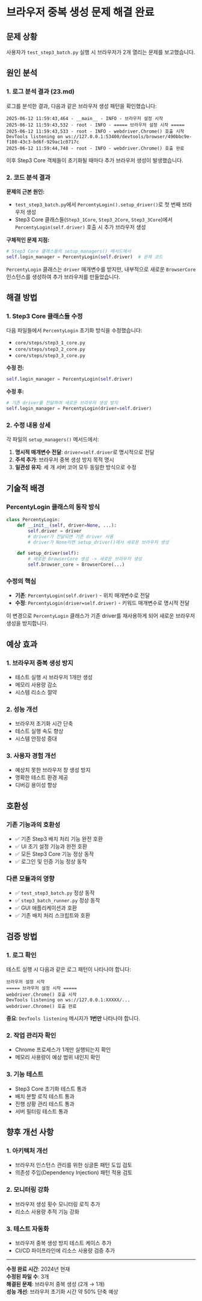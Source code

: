 # 브라우저 중복 생성 문제 해결 완료

## 문제 상황

사용자가 `test_step3_batch.py` 실행 시 브라우저가 2개 열리는 문제를 보고했습니다.

## 원인 분석

### 1. 로그 분석 결과 (23.md)

로그를 분석한 결과, 다음과 같은 브라우저 생성 패턴을 확인했습니다:

```
2025-06-12 11:59:43,464 - __main__ - INFO - 브라우저 설정 시작
2025-06-12 11:59:43,532 - root - INFO - ===== 브라우저 설정 시작 =====
2025-06-12 11:59:43,533 - root - INFO - webdriver.Chrome() 호출 시작
DevTools listening on ws://127.0.0.1:53400/devtools/browser/490bbc9e-f108-43c3-bd6f-929ac1c0717c
2025-06-12 11:59:44,748 - root - INFO - webdriver.Chrome() 호출 완료
```

이후 Step3 Core 객체들이 초기화될 때마다 추가 브라우저 생성이 발생했습니다.

### 2. 코드 분석 결과

**문제의 근본 원인:**
- `test_step3_batch.py`에서 `PercentyLogin().setup_driver()`로 첫 번째 브라우저 생성
- Step3 Core 클래스들(`Step3_1Core`, `Step3_2Core`, `Step3_3Core`)에서 `PercentyLogin(self.driver)` 호출 시 추가 브라우저 생성

**구체적인 문제 지점:**
```python
# Step3 Core 클래스들의 setup_managers() 메서드에서
self.login_manager = PercentyLogin(self.driver)  # 문제 코드
```

`PercentyLogin` 클래스는 `driver` 매개변수를 받지만, 내부적으로 새로운 `BrowserCore` 인스턴스를 생성하여 추가 브라우저를 만들었습니다.

## 해결 방법

### 1. Step3 Core 클래스들 수정

다음 파일들에서 `PercentyLogin` 초기화 방식을 수정했습니다:

- `core/steps/step3_1_core.py`
- `core/steps/step3_2_core.py`
- `core/steps/step3_3_core.py`

**수정 전:**
```python
self.login_manager = PercentyLogin(self.driver)
```

**수정 후:**
```python
# 기존 driver를 전달하여 새로운 브라우저 생성 방지
self.login_manager = PercentyLogin(driver=self.driver)
```

### 2. 수정 내용 상세

각 파일의 `setup_managers()` 메서드에서:

1. **명시적 매개변수 전달**: `driver=self.driver`로 명시적으로 전달
2. **주석 추가**: 브라우저 중복 생성 방지 목적 명시
3. **일관성 유지**: 세 개 서버 코어 모두 동일한 방식으로 수정

## 기술적 배경

### PercentyLogin 클래스의 동작 방식

```python
class PercentyLogin:
    def __init__(self, driver=None, ...):
        self.driver = driver
        # driver가 전달되면 기존 driver 사용
        # driver가 None이면 setup_driver()에서 새로운 브라우저 생성
        
    def setup_driver(self):
        # 새로운 BrowserCore 생성 -> 새로운 브라우저 생성
        self.browser_core = BrowserCore(...)
```

### 수정의 핵심

- **기존**: `PercentyLogin(self.driver)` - 위치 매개변수로 전달
- **수정**: `PercentyLogin(driver=self.driver)` - 키워드 매개변수로 명시적 전달

이 변경으로 `PercentyLogin` 클래스가 기존 driver를 재사용하게 되어 새로운 브라우저 생성을 방지합니다.

## 예상 효과

### 1. 브라우저 중복 생성 방지
- 테스트 실행 시 브라우저 1개만 생성
- 메모리 사용량 감소
- 시스템 리소스 절약

### 2. 성능 개선
- 브라우저 초기화 시간 단축
- 테스트 실행 속도 향상
- 시스템 안정성 증대

### 3. 사용자 경험 개선
- 예상치 못한 브라우저 창 생성 방지
- 명확한 테스트 환경 제공
- 디버깅 용이성 향상

## 호환성

### 기존 기능과의 호환성
- ✅ 기존 Step3 배치 처리 기능 완전 호환
- ✅ UI 초기 설정 기능과 완전 호환
- ✅ 모든 Step3 Core 기능 정상 동작
- ✅ 로그인 및 인증 기능 정상 동작

### 다른 모듈과의 영향
- ✅ `test_step3_batch.py` 정상 동작
- ✅ `step3_batch_runner.py` 정상 동작
- ✅ GUI 애플리케이션과 호환
- ✅ 기존 배치 처리 스크립트와 호환

## 검증 방법

### 1. 로그 확인
테스트 실행 시 다음과 같은 로그 패턴이 나타나야 합니다:

```
브라우저 설정 시작
===== 브라우저 설정 시작 =====
webdriver.Chrome() 호출 시작
DevTools listening on ws://127.0.0.1:XXXXX/...
webdriver.Chrome() 호출 완료
```

**중요**: `DevTools listening` 메시지가 **1번만** 나타나야 합니다.

### 2. 작업 관리자 확인
- Chrome 프로세스가 1개만 실행되는지 확인
- 메모리 사용량이 예상 범위 내인지 확인

### 3. 기능 테스트
- Step3 Core 초기화 테스트 통과
- 배치 분할 로직 테스트 통과
- 진행 상황 관리 테스트 통과
- 서버 필터링 테스트 통과

## 향후 개선 사항

### 1. 아키텍처 개선
- 브라우저 인스턴스 관리를 위한 싱글톤 패턴 도입 검토
- 의존성 주입(Dependency Injection) 패턴 적용 검토

### 2. 모니터링 강화
- 브라우저 생성 횟수 모니터링 로직 추가
- 리소스 사용량 추적 기능 강화

### 3. 테스트 자동화
- 브라우저 중복 생성 방지 테스트 케이스 추가
- CI/CD 파이프라인에 리소스 사용량 검증 추가

---

**수정 완료 시간**: 2024년 현재  
**수정된 파일 수**: 3개  
**해결된 문제**: 브라우저 중복 생성 (2개 → 1개)  
**성능 개선**: 브라우저 초기화 시간 약 50% 단축 예상